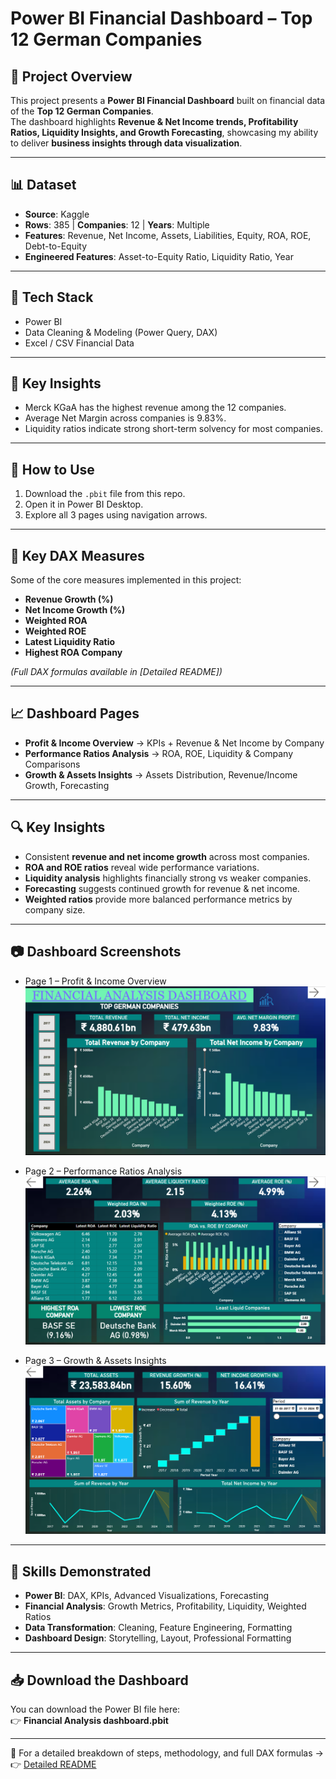 # Power BI Financial Dashboard – Top 12 German Companies  

## 📌 Project Overview  
This project presents a **Power BI Financial Dashboard** built on financial data of the **Top 12 German Companies**.  
The dashboard highlights **Revenue & Net Income trends, Profitability Ratios, Liquidity Insights, and Growth Forecasting**, showcasing my ability to deliver **business insights through data visualization**.  

---

## 📊 Dataset  
- **Source**: Kaggle  
- **Rows**: 385 | **Companies**: 12 | **Years**: Multiple  
- **Features**: Revenue, Net Income, Assets, Liabilities, Equity, ROA, ROE, Debt-to-Equity  
- **Engineered Features**: Asset-to-Equity Ratio, Liquidity Ratio, Year  

---

## 📌 Tech Stack
- Power BI
- Data Cleaning & Modeling (Power Query, DAX)
- Excel / CSV Financial Data

---

## 📌 Key Insights
- Merck KGaA has the highest revenue among the 12 companies.
- Average Net Margin across companies is 9.83%.
- Liquidity ratios indicate strong short-term solvency for most companies.

---

## 📌 How to Use
1. Download the `.pbit` file from this repo.
2. Open it in Power BI Desktop.
3. Explore all 3 pages using navigation arrows.

---

## 📐 Key DAX Measures  
Some of the core measures implemented in this project:  
- **Revenue Growth (%)**  
- **Net Income Growth (%)**  
- **Weighted ROA**  
- **Weighted ROE**  
- **Latest Liquidity Ratio**  
- **Highest ROA Company**  

*(Full DAX formulas available in [Detailed README])*  

---

## 📈 Dashboard Pages  

- **Profit & Income Overview** → KPIs + Revenue & Net Income by Company  
- **Performance Ratios Analysis** → ROA, ROE, Liquidity & Company Comparisons  
- **Growth & Assets Insights** → Assets Distribution, Revenue/Income Growth, Forecasting  

---

## 🔍 Key Insights  
- Consistent **revenue and net income growth** across most companies.  
- **ROA and ROE ratios** reveal wide performance variations.  
- **Liquidity analysis** highlights financially strong vs weaker companies.  
- **Forecasting** suggests continued growth for revenue & net income.  
- **Weighted ratios** provide more balanced performance metrics by company size.  

---

## 📷 Dashboard Screenshots  

- Page 1 – Profit & Income Overview  
  ![Dashboard Page 1](https://github.com/Panwars259/powerbi-german-companies-financial-analysis/blob/main/Images/Revenue%20%26%20Profit%20Overview.png)  

- Page 2 – Performance Ratios Analysis  
  ![Dashboard Page 2](https://github.com/Panwars259/powerbi-german-companies-financial-analysis/blob/main/Images/Performance%20Ratios%20Analysis.png)  

- Page 3 – Growth & Assets Insights  
  ![Dashboard Page 3](https://github.com/Panwars259/powerbi-german-companies-financial-analysis/blob/main/Images/Growth%20%26%20Assets%20Insights.png)  

---

## 🚀 Skills Demonstrated  
- **Power BI**: DAX, KPIs, Advanced Visualizations, Forecasting  
- **Financial Analysis**: Growth Metrics, Profitability, Liquidity, Weighted Ratios  
- **Data Transformation**: Cleaning, Feature Engineering, Formatting  
- **Dashboard Design**: Storytelling, Layout, Professional Formatting  

---

## 📥 Download the Dashboard
You can download the Power BI file here:  
👉 **Financial Analysis dashboard.pbit**

---

📂 For a detailed breakdown of steps, methodology, and full DAX formulas →  
👉 [Detailed README](https://github.com/Panwars259/powerbi-german-companies-financial-analysis/edit/main/Docs/Detailed_README.md#L81C0)
